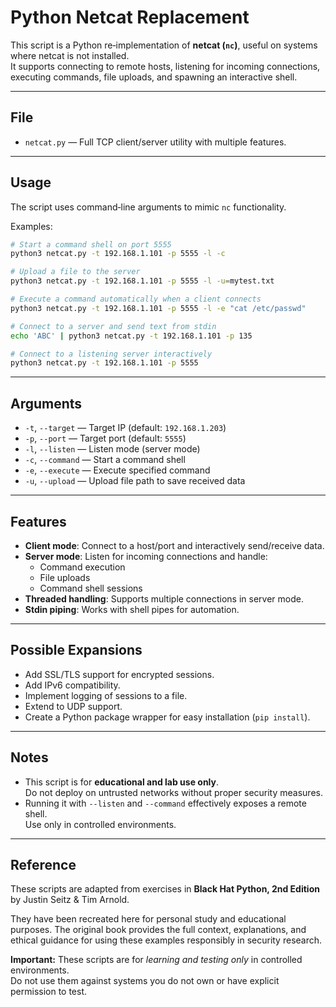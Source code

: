 # Python Netcat Replacement

This script is a Python re‑implementation of **netcat (`nc`)**, useful on systems where netcat is not installed.  
It supports connecting to remote hosts, listening for incoming connections, executing commands, file uploads, and spawning an interactive shell.

---

## File

- `netcat.py` — Full TCP client/server utility with multiple features.

---

## Usage

The script uses command‑line arguments to mimic `nc` functionality.

Examples:

```bash
# Start a command shell on port 5555
python3 netcat.py -t 192.168.1.101 -p 5555 -l -c

# Upload a file to the server
python3 netcat.py -t 192.168.1.101 -p 5555 -l -u=mytest.txt

# Execute a command automatically when a client connects
python3 netcat.py -t 192.168.1.101 -p 5555 -l -e "cat /etc/passwd"

# Connect to a server and send text from stdin
echo 'ABC' | python3 netcat.py -t 192.168.1.101 -p 135

# Connect to a listening server interactively
python3 netcat.py -t 192.168.1.101 -p 5555
```

---

## Arguments

- `-t`, `--target` — Target IP (default: `192.168.1.203`)
- `-p`, `--port` — Target port (default: `5555`)
- `-l`, `--listen` — Listen mode (server mode)
- `-c`, `--command` — Start a command shell
- `-e`, `--execute` — Execute specified command
- `-u`, `--upload` — Upload file path to save received data

---

## Features

- **Client mode**: Connect to a host/port and interactively send/receive data.
- **Server mode**: Listen for incoming connections and handle:
  - Command execution
  - File uploads
  - Command shell sessions
- **Threaded handling**: Supports multiple connections in server mode.
- **Stdin piping**: Works with shell pipes for automation.

---

## Possible Expansions

- Add SSL/TLS support for encrypted sessions.
- Add IPv6 compatibility.
- Implement logging of sessions to a file.
- Extend to UDP support.
- Create a Python package wrapper for easy installation (`pip install`).

---

## Notes

- This script is for **educational and lab use only**.  
  Do not deploy on untrusted networks without proper security measures.
- Running it with `--listen` and `--command` effectively exposes a remote shell.  
  Use only in controlled environments.

---

## Reference

These scripts are adapted from exercises in  **Black Hat Python, 2nd Edition** by Justin Seitz & Tim Arnold.  

They have been recreated here for personal study and educational purposes. The original book provides the full context, explanations, and ethical guidance for using these examples responsibly in security research.

**Important:** These scripts are for *learning and testing only* in controlled environments.  
Do not use them against systems you do not own or have explicit permission to test.

